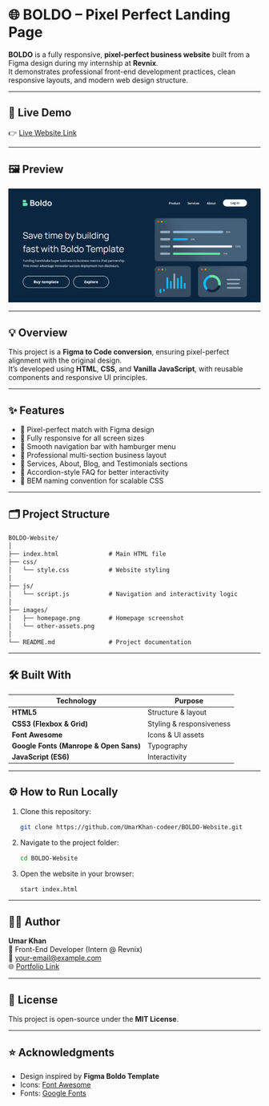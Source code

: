 # 🌐 BOLDO – Pixel Perfect Landing Page

**BOLDO** is a fully responsive, **pixel-perfect business website** built from a Figma design during my internship at **Revnix**.  
It demonstrates professional front-end development practices, clean responsive layouts, and modern web design structure.

---

## 🚀 Live Demo  
👉 [Live Website Link](#)  

---

## 🖼️ Preview  
![Homepage Preview](./images/homepage.PNG)

---

## 💡 Overview  

This project is a **Figma to Code conversion**, ensuring pixel-perfect alignment with the original design.  
It’s developed using **HTML**, **CSS**, and **Vanilla JavaScript**, with reusable components and responsive UI principles.

---

## ✨ Features  

- 🎨 Pixel-perfect match with Figma design  
- 📱 Fully responsive for all screen sizes  
- 🧭 Smooth navigation bar with hamburger menu  
- 💼 Professional multi-section business layout  
- 📰 Services, About, Blog, and Testimonials sections  
- 💬 Accordion-style FAQ for better interactivity  
- 🧱 BEM naming convention for scalable CSS  

---

## 🗂️ Project Structure  

```
BOLDO-Website/
│
├── index.html              # Main HTML file
├── css/
│   └── style.css           # Website styling
│
├── js/
│   └── script.js           # Navigation and interactivity logic
│
├── images/
│   ├── homepage.png        # Homepage screenshot
│   └── other-assets.png
│
└── README.md               # Project documentation
```

---

## 🛠️ Built With  

| Technology | Purpose |
|-------------|----------|
| **HTML5** | Structure & layout |
| **CSS3 (Flexbox & Grid)** | Styling & responsiveness |
| **Font Awesome** | Icons & UI assets |
| **Google Fonts (Manrope & Open Sans)** | Typography |
| **JavaScript (ES6)** | Interactivity |

---

## ⚙️ How to Run Locally  

1. Clone this repository:  
   ```bash
   git clone https://github.com/UmarKhan-codeer/BOLDO-Website.git
   ```

2. Navigate to the project folder:  
   ```bash
   cd BOLDO-Website
   ```

3. Open the website in your browser:  
   ```bash
   start index.html
   ```

---

## 👨‍💻 Author  

**Umar Khan**  
💼 Front-End Developer (Intern @ Revnix)  
📧 [your-email@example.com](mailto:your-email@example.com)  
🌐 [Portfolio Link](https://portfolio-umer-pro.vercel.app/)

---

## 📄 License  
This project is open-source under the **MIT License**.

---

## ⭐ Acknowledgments  

- Design inspired by **Figma Boldo Template**  
- Icons: [Font Awesome](https://fontawesome.com/)  
- Fonts: [Google Fonts](https://fonts.google.com/)  
